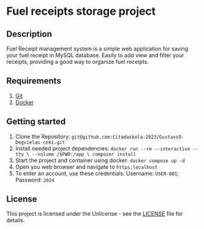 # Fuel receipts storage project

## Description

Fuel Receipt management system is a simple web application for saving your fuel receipt in MySQL database. Easily to add view and filter your receipts, providing a good way to organize fuel receipts.

## Requirements

1. [Git](https://git-scm.com/)
2. [Docker](https://www.docker.com/get-started/)


## Getting started


1. Clone the Repository:
    `git@github.com:Citadaskola-2023/GustavsO-Degvielas-ceki.git`
2. Install needed project dependencies:
  `docker run --rm --interactive --tty \
  --volume /$PWD:/app \
  composer install`
3. Start the project and container using docker:
  `docker compose up -d`
4. Open you web browser and navigate to `https:localhost`
5. To enter an account, use these credentials:
    Username: `USER-001`; Password: `2024`

## License

This project is licensed under the Unlicense - see the [LICENSE](https://github.com/Citadaskola-2023/Gustavs_P-DegvielasCeki/blob/main/LICENSE) file for details.